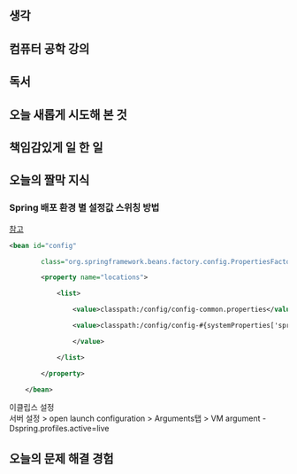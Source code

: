 ## 생각

## 컴퓨터 공학 강의

## 독서

## 오늘 새롭게 시도해 본 것

## 책임감있게 일 한 일

## 오늘의 짤막 지식

### Spring 배포 환경 별 설정값 스위칭 방법
[참고](http://enjoydev.tistory.com/1)

~~~ xml
<bean id="config"

		class="org.springframework.beans.factory.config.PropertiesFactoryBean">

		<property name="locations">

			<list>

				<value>classpath:/config/config-common.properties</value>

				<value>classpath:/config/config-#{systemProperties['spring.profiles.active']}.properties

				</value>

			</list>

		</property>

	</bean>
~~~


이클립스 설정  
서버 설정 > open launch configuration > Arguments탭 > VM argument -Dspring.profiles.active=live


## 오늘의 문제 해결 경험

